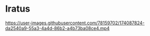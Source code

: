 # Iratus
https://user-images.githubusercontent.com/78159702/174087824-da2540a9-55a3-4a4d-86b2-a4b73ba08ce4.mp4
